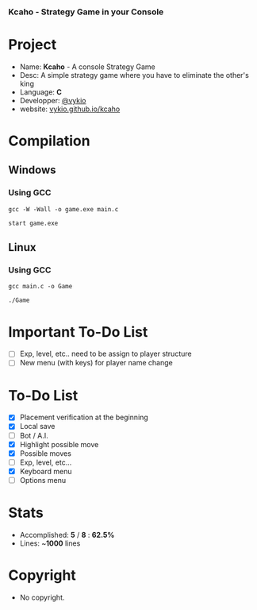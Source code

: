 ### Kcaho - Strategy Game in your Console

# Project
- Name: **Kcaho** - A console Strategy Game
- Desc: A simple strategy game where you have to eliminate the other's king
- Language: **C**
- Developper: [@vykio](https://github.com/vykio)
- website: [vykio.github.io/kcaho](https://vykio.github.io/kcaho-strategy-game/)

# Compilation
## Windows
### Using GCC
```batch
gcc -W -Wall -o game.exe main.c

start game.exe
```

## Linux
### Using GCC
```shell
gcc main.c -o Game

./Game
```

# Important To-Do List
- [ ] Exp, level, etc.. need to be assign to player structure
- [ ] New menu (with keys) for player name change

# To-Do List
- [x] Placement verification at the beginning
- [x] Local save
- [ ] Bot / A.I.
- [x] Highlight possible move
- [x] Possible moves
- [ ] Exp, level, etc...
- [x] Keyboard menu
- [ ] Options menu

# Stats 
- Accomplished: **5** / **8** : **62.5%**
- Lines: ~**1000** lines

# Copyright
- No copyright.
